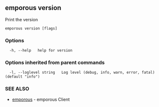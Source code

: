 ## emporous version

Print the version

```
emporous version [flags]
```

### Options

```
  -h, --help   help for version
```

### Options inherited from parent commands

```
  -l, --loglevel string   Log level (debug, info, warn, error, fatal) (default "info")
```

### SEE ALSO

* [emporous](emporous.md)	 - emporous Client

